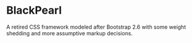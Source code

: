 BlackPearl
==========

A retired CSS framework modeled after Bootstrap 2.6 with some weight shedding and more assumptive markup decisions.
